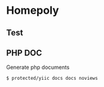 Homepoly
=======

Test
-------

PHP DOC
-------
Generate php documents

    $ protected/yiic docs docs noviews

